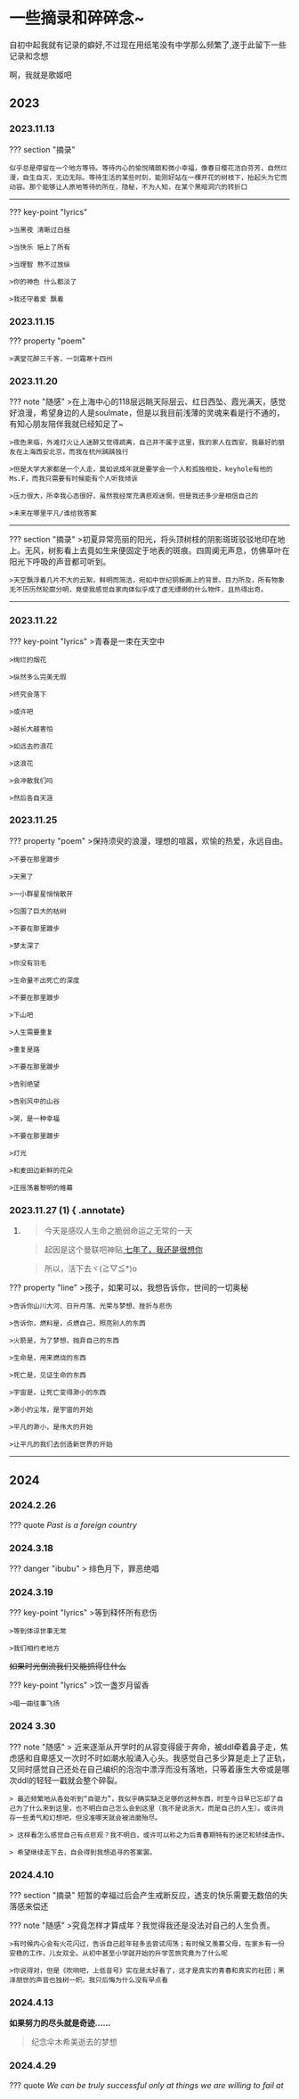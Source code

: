 # 一些摘录和碎碎念~
自初中起我就有记录的癖好,不过现在用纸笔没有中学那么频繁了,遂于此留下一些记录和念想

啊，我就是歌姬吧

## 2023
### 2023.11.13

??? section "摘录"

    似乎总是停留在一个地方等待。等待内心的愉悦晴朗和微小幸福，像春日樱花洁白芬芳，自然烂漫，自生自灭，无边无际。等待生活的某些时刻，能刚好站在一棵开花的树枝下，抬起头为它而动容。那个能够让人原地等待的所在，隐秘，不为人知，在某个黑暗洞穴的转折口

------------------------
??? key-point "lyrics"

    >当黑夜 清晰过白昼

    >当快乐 赔上了所有

    >当理智 熬不过放纵

    >你的神色 什么都淡了

    >我还守着爱 飘着



### 2023.11.15
??? property "poem"

    >满堂花醉三千客，一剑霜寒十四州


### 2023.11.20

??? note "随感"
    >在上海中心的118层远眺天际层云、红日西坠、霞光满天，感觉好浪漫，希望身边的人是soulmate，但是以我目前浅薄的灵魂来看是行不通的，有知心朋友陪伴我就已经知足了~
    
    >夜色来临，外滩灯火让人迷醉又觉得疏离，自己并不属于这里，我的家人在西安，我最好的朋友在上海西安北京，而我在杭州踽踽独行
    
    >但是大学大家都是一个人走，莫如说成年就是要学会一个人和孤独相处，keyhole有他的Ms.F，而我只需要有时候能有个人听我倾诉
    
    >压力很大，所幸我心态很好，虽然我经常充满悲观迷惘，但是我还多少是相信自己的
    
    >未来在哪里平凡/谁给我答案

-----------------------------------

??? section "摘录"
    >初夏异常亮丽的阳光，将头顶树枝的阴影斑斑驳驳地印在地上。无风，树影看上去竟如生来便固定于地表的斑痕。四周阒无声息，仿佛草叶在阳光下呼吸的声音都可听到。

    >天空飘浮着几片不大的云絮，鲜明而简洁，宛如中世纪铜板画上的背景。目力所及，所有物象无不历历然轮廓分明，竟使我感觉自家肉体似乎成了虚无缥缈的什么物件，且热得出奇。

------------------------------------

### 2023.11.22
??? key-point "lyrics"
    >青春是一束在天空中

    >绚烂的烟花

    >纵然多么完美无瑕

    >终究会落下

    >或许吧

    >越长大越害怕

    >如远去的浪花

    >这浪花

    >会冲散我们吗

    >然后各自天涯

### 2023.11.25
??? property "poem"
    >保持须臾的浪漫，理想的喧嚣，欢愉的热爱，永远自由。

    >不要在那里踱步

    >天黑了

    >一小群星星悄悄散开

    >包围了巨大的枯树

    >不要在那里踱步

    >梦太深了

    >你没有羽毛

    >生命量不出死亡的深度

    >不要在那里踱步

    >下山吧

    >人生需要重复

    >重复是路

    >不要在那里踱步

    >告别绝望

    >告别风中的山谷

    >哭，是一种幸福

    >不要在那里踱步

    >灯光

    >和麦田边新鲜的花朵

    >正摇荡着黎明的帷幕


### 2023.11.27   (1) { .annotate}
1.  >今天是感叹人生命之脆弱命运之无常的一天
    
    >起因是这个曼联吧神贴<a href="https://tieba.baidu.com/p/3746839672?share=9105&fr=sharewise&see_lz=0&share_from=post&sfc=copy&client_type=2&client_version=12.42.5.0&st=1695087071&is_video=false&unique=14A0BBA4260BCCEDB570B75842F00944" target="_blank"> 七年了，我还是很想你</a>
    
    >所以，活下去ヾ(≧▽≦*)o


??? property "line"
    >孩子，如果可以，我想告诉你，世间的一切奥秘

    >告诉你山川大河、日升月落、光荣与梦想、挫折与悲伤

    >告诉你，燃料是，点燃自己，照亮别人的东西

    >火箭是，为了梦想，抛弃自己的东西

    >生命是，用来燃烧的东西

    >死亡是，见证生命的东西

    >宇宙是，让死亡变得渺小的东西

    >渺小的尘埃，是宇宙的开始

    >平凡的渺小，是伟大的开始

    >让平凡的我们去创造新世界的开始
    
---------------------------------------------------------------

## 2024
### 2024.2.26
??? quote 
    *Past is a foreign country*

### 2024.3.18
??? danger "ibubu"
    > 绯色月下，罪恶绝唱

### 2024.3.19
??? key-point "lyrics"
    >等到释怀所有悲伤
    
    >等到体谅世事无常

    >我们相约老地方

<strike>如果时光倒流我们又能抓得住什么</strike>

??? key-point "lyrics"
    >饮一盏岁月留香

    >唱一曲往事飞扬

### 2024 3.30
??? note "随感"
    > 近来逐渐从开学时的从容变得疲于奔命，被ddl牵着鼻子走，焦虑感和自卑感又一次时不时如潮水般涌入心头。我感觉自己多少算是走上了正轨，又同时感觉自己还处在自己编织的泡泡中漂浮而没有落地，只等着康生大帝或是哪次ddl的轻轻一戳就会整个碎裂。

    > 最近频繁地从各处听到“自驱力”，我似乎确实缺乏足够的这种东西，时至今日早已忘却了自己为了什么来到这里，也不明白自己怎么会到这里（我不是说浙大，而是自己的人生）。或许尚存一些勇气和幻想吧，但没准哪天就会被消磨殆尽。

    > 这样看怎么感觉自己有点悲观？我不明白，或许可以称之为后青春期特有的迷茫和矫揉造作。

    > 希望继续走下去，自会得到我想追寻的答案罢。

### 2024.4.10
??? section "摘录"
    短暂的幸福过后会产生戒断反应，透支的快乐需要无数倍的失落感来偿还

??? note "随感"
    >究竟怎样才算成年？我觉得我还是没法对自己的人生负责。
    
    >有时候内心会有火花闪过，告诉自己趁年轻多去尝试闯荡；有时候又羡慕父母，在家乡有一份安稳的工作，儿女双全。从初中甚至小学就开始的升学苦旅究竟为了什么呢

    >你说得对，但是《吹响吧，上低音号》实在是太好看了，这才是真实的青春和真实的社团；黑泽朋世的声音也独树一帜。我只后悔为什么没有早点看

### 2024.4.13
**如果努力的尽头就是奇迹……** 
> 纪念伞木希美逝去的梦想

### 2024.4.29
??? quote 
    *We can be truly successful only at things we are willing to fail at*

